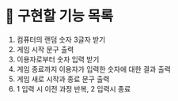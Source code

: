 # 📒 구현할 기능 목록
1. 컴퓨터의 랜덤 숫자 3글자 받기
2. 게임 시작 문구 출력
3. 이용자로부터 숫자 입력 받기
4. 게임 종료까지 이용자가 입력한 숫자에 대한 결과 출력
5. 게임 새로 시작과 종료 문구 출력
6. 1 입력 시 이전 과정 반복, 2 입력시 종료